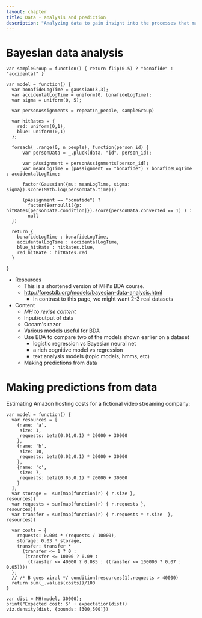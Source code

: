 ```yaml
---
layout: chapter
title: Data - analysis and prediction
description: "Analyzing data to gain insight into the processes that may have generated it and to make predictions on new data."
---
```


# Bayesian data analysis

~~~~
var sampleGroup = function() { return flip(0.5) ? "bonafide" : "accidental" }

var model = function() {
  var bonafideLogTime = gaussian(3,3);
  var accidentalLogTime = uniform(0, bonafideLogTime);
  var sigma = uniform(0, 5);

  var personAssignments = repeat(n_people, sampleGroup)

  var hitRates = {
    red: uniform(0,1),
    blue: uniform(0,1)
  };

  foreach(_.range(0, n_people), function(person_id) {
      var personData = _.pluck(data, "id", person_id);

      var pAssignment = personAssignments[person_id];
      var meanLogTime = (pAssignment == "bonafide") ? bonafideLogTime : accidentalLogTime;
      
      factor(Gaussian({mu: meanLogTime, sigma: sigma}).score(Math.log(personData.time)))

      (pAssignment == "bonafide") ?
        factor(Bernoulli({p: hitRates[personData.condition]}).score(personData.converted == 1) ) :
        null
  })

  return {
    bonafideLogTime : bonafideLogTime,
    accidentalLogTime : accidentalLogTime,
    blue_hitRate : hitRates.blue,
    red_hitRate : hitRates.red
  }

}

~~~~

- Resources
  - This is a shortened version of MH's BDA course.
  - http://forestdb.org/models/bayesian-data-analysis.html
    - In contrast to this page, we might want 2-3 real datasets
- Content
  - *MH to revise content*
  - Input/output of data
  - Occam's razor
  - Various models useful for BDA
  - Use BDA to compare two of the models shown earlier on a dataset
    - logistic regression vs Bayesian neural net
    - a rich cognitive model vs regression
    - text analysis models (topic models, hmms, etc)
  - Making predictions from data


# Making predictions from data

Estimating Amazon hosting costs for a fictional video streaming company:

~~~~
var model = function() {
  var resources = [
    {name: 'a',
     size: 1,
     requests: beta(0.01,0.1) * 20000 + 30000
    },
    {name: 'b',
     size: 10,
     requests: beta(0.02,0.1) * 20000 + 30000
    },
    {name: 'c',
     size: 7,
     requests: beta(0.05,0.1) * 20000 + 30000
    }
  ];
  var storage =  sum(map(function(r) { r.size },               resources))
  var requests = sum(map(function(r) { r.requests },           resources))
  var transfer = sum(map(function(r) { r.requests * r.size  }, resources))

  var costs = {
    requests: 0.004 * (requests / 10000),
    storage: 0.03 * storage,
    transfer: transfer *
      (transfer <= 1 ? 0 :
       (transfer <= 10000 ? 0.09 :
        (transfer <= 40000 ? 0.085 : (transfer <= 100000 ? 0.07 : 0.05))))
  };
  // /* B goes viral */ condition(resources[1].requests > 40000)
  return sum(_.values(costs))/100
}

var dist = MH(model, 30000);
print("Expected cost: $" + expectation(dist))
viz.density(dist, {bounds: [300,500]})
~~~~
